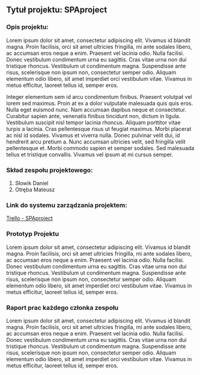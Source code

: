 ## Tytuł projektu: SPAproject

### Opis projektu:
  Lorem ipsum dolor sit amet, consectetur adipiscing elit. Vivamus id blandit magna. Proin facilisis, orci sit amet ultricies fringilla, mi ante sodales libero, ac accumsan eros neque a enim. Praesent vel lacinia odio. Nulla facilisi. Donec vestibulum condimentum urna eu sagittis. Cras vitae urna non dui tristique rhoncus. Vestibulum ut condimentum magna. Suspendisse ante risus, scelerisque non ipsum non, consectetur semper odio. Aliquam elementum odio libero, sit amet imperdiet orci vestibulum vitae. Vivamus in metus efficitur, laoreet tellus id, semper eros.

  Integer elementum sem id arcu condimentum finibus. Praesent volutpat vel lorem sed maximus. Proin at ex a dolor vulputate malesuada quis quis eros. Nulla eget euismod nunc. Nam accumsan dapibus neque et consectetur. Curabitur sapien ante, venenatis finibus tincidunt non, dictum in ligula. Vestibulum suscipit nisl tempor lacinia rhoncus. Aliquam porttitor vitae turpis a lacinia. Cras pellentesque risus ut feugiat maximus. Morbi placerat ac nisl id sodales. Vivamus et viverra nulla. Donec pulvinar velit dui, id hendrerit arcu pretium a. Nunc accumsan ultricies velit, sed fringilla velit pellentesque et. Morbi commodo sapien et semper sodales. Sed malesuada tellus et tristique convallis. Vivamus vel ipsum at mi cursus semper.

### Skład zespołu projektowego:

1. Słowik Daniel
2. Otręba Mateusz

### Link do systemu zarządzania projektem:
[Trello - SPAproject](https://trello.com/b/fFfcexlA/spaproject)

### Prototyp Projektu
  Lorem ipsum dolor sit amet, consectetur adipiscing elit. Vivamus id blandit magna. Proin facilisis, orci sit amet ultricies fringilla, mi ante sodales libero, ac accumsan eros neque a enim. Praesent vel lacinia odio. Nulla facilisi. Donec vestibulum condimentum urna eu sagittis. Cras vitae urna non dui tristique rhoncus. Vestibulum ut condimentum magna. Suspendisse ante risus, scelerisque non ipsum non, consectetur semper odio. Aliquam elementum odio libero, sit amet imperdiet orci vestibulum vitae. Vivamus in metus efficitur, laoreet tellus id, semper eros.
  
### Raport prac każdego członka zespołu
  
  Lorem ipsum dolor sit amet, consectetur adipiscing elit. Vivamus id blandit magna. Proin facilisis, orci sit amet ultricies fringilla, mi ante sodales libero, ac accumsan eros neque a enim. Praesent vel lacinia odio. Nulla facilisi. Donec vestibulum condimentum urna eu sagittis. Cras vitae urna non dui tristique rhoncus. Vestibulum ut condimentum magna. Suspendisse ante risus, scelerisque non ipsum non, consectetur semper odio. Aliquam elementum odio libero, sit amet imperdiet orci vestibulum vitae. Vivamus in metus efficitur, laoreet tellus id, semper eros.
